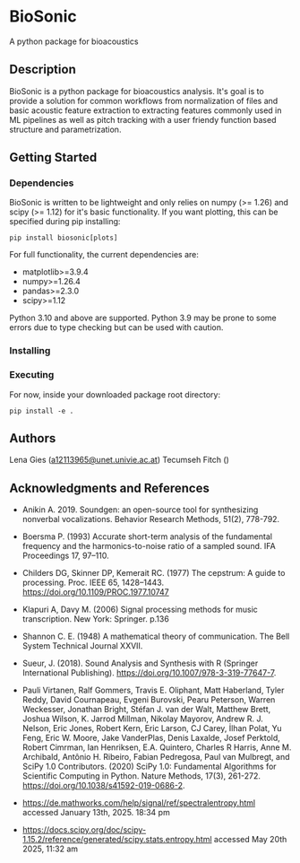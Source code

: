 # BioSonic
A python package for bioacoustics


## Description

BioSonic is a python package for bioacoustics analysis. It's goal is to provide a solution for common workflows from normalization of files and basic acoustic feature extraction to extracting features commonly used in ML pipelines as well as pitch tracking with a user friendy function based structure and parametrization.


## Getting Started

### Dependencies

BioSonic is written to be lightweight and only relies on numpy (>= 1.26) and scipy (>= 1.12) for it's basic functionality. If you want plotting, this can be specified during pip installing:

```
pip install biosonic[plots]

```

For full functionality, the current dependencies are:

- matplotlib>=3.9.4
- numpy>=1.26.4
- pandas>=2.3.0
- scipy>=1.12

Python 3.10 and above are supported. Python 3.9 may be prone to some errors due to type checking but can be used with caution. 

### Installing



### Executing

For now, inside your downloaded package root directory: 
```
pip install -e . 
```

## Authors

Lena Gies (a12113965@unet.univie.ac.at)
Tecumseh Fitch ()

## Acknowledgments and References

* Anikin A. 2019. Soundgen: an open-source tool for synthesizing nonverbal vocalizations. Behavior Research Methods, 51(2), 778-792.
* Boersma P. (1993) Accurate short-term analysis of the fundamental frequency and the harmonics-to-noise ratio of a sampled sound. IFA Proceedings 17, 97–110.
* Childers DG, Skinner DP, Kemerait RC. (1977) The cepstrum: A guide to processing. Proc. IEEE 65, 1428–1443. https://doi.org/10.1109/PROC.1977.10747
* Klapuri A, Davy M. (2006) Signal processing methods for music transcription. New York: Springer. p.136
* Shannon C. E. (1948) A mathematical theory of communication. The Bell System Technical Journal XXVII.
* Sueur, J. (2018). Sound Analysis and Synthesis with R (Springer International Publishing). https://doi.org/10.1007/978-3-319-77647-7.
* Pauli Virtanen, Ralf Gommers, Travis E. Oliphant, Matt Haberland, Tyler Reddy, David Cournapeau, Evgeni Burovski, Pearu Peterson, Warren Weckesser, Jonathan Bright, Stéfan J. van der Walt, Matthew Brett, Joshua Wilson, K. Jarrod Millman, Nikolay Mayorov, Andrew R. J. Nelson, Eric Jones, Robert Kern, Eric Larson, CJ Carey, İlhan Polat, Yu Feng, Eric W. Moore, Jake VanderPlas, Denis Laxalde, Josef Perktold, Robert Cimrman, Ian Henriksen, E.A. Quintero, Charles R Harris, Anne M. Archibald, Antônio H. Ribeiro, Fabian Pedregosa, Paul van Mulbregt, and SciPy 1.0 Contributors. (2020) SciPy 1.0: Fundamental Algorithms for Scientific Computing in Python. Nature Methods, 17(3), 261-272. https://doi.org/10.1038/s41592-019-0686-2.

  
* https://de.mathworks.com/help/signal/ref/spectralentropy.html accessed January 13th, 2025. 18:34 pm
* https://docs.scipy.org/doc/scipy-1.15.2/reference/generated/scipy.stats.entropy.html accessed May 20th 2025, 11:32 am
